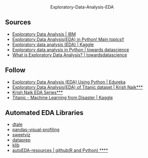 <p align=center>
  Exploratory-Data-Analysis-EDA
</p>

## Sources
- [Exploratory Data Analysis | IBM](https://www.ibm.com/cloud/learn/exploratory-data-analysis)
- [Exploratory Data Analysis(EDA) in Python! Main topics!!](https://www.analyticsvidhya.com/blog/2020/08/exploratory-data-analysiseda-from-scratch-in-python/)
- [Exploratory data analysis (EDA) | Kaggle](https://www.kaggle.com/ekami66/detailed-exploratory-data-analysis-with-python)
- [Exploratory data analysis in Python | towards datascience](https://towardsdatascience.com/exploratory-data-analysis-in-python-c9a77dfa39ce)
- [What is Exploratory Data Analysis? | towardsdatascience](https://towardsdatascience.com/exploratory-data-analysis-8fc1cb20fd15)


## Follow
- [Exploratory Data Analysis (EDA) Using Python | Edureka](https://www.youtube.com/watch?v=-o3AxdVcUtQ)
- [Exploratory Data Analysis(EDA) of Titanic dataset | Krish Naik***](https://www.youtube.com/watch?v=Ea_KAcdv1vs)
- [Krish Naik EDA Series***](https://www.youtube.com/watch?v=ioN1jcWxbv8&list=PLZoTAELRMXVPQyArDHyQVjQxjj_YmEuO9)
- [Titanic - Machine Learning from Disaster | Kaggle](https://www.kaggle.com/c/titanic/code)

## Automated EDA Libraries
- [dtale](https://pypi.org/project/dtale/)
- [pandas-visual-profiling](https://pypi.org/project/pandas-visual-analysis/)
- [sweetviz](https://pypi.org/project/sweetviz/)
- [dataprep](https://pypi.org/project/dataprep/)
- [klib](https://pypi.org/project/klib/)
- [autoEDA-resources | github(R and Python) ****](https://github.com/mstaniak/autoEDA-resources)
